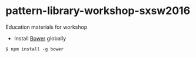 # pattern-library-workshop-sxsw2016

Education materials for workshop

* Install [Bower](https://bower.io/) globally
```
$ npm install -g bower
```
